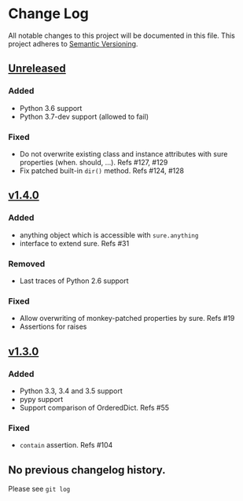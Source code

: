 # Change Log
All notable changes to this project will be documented in this file.
This project adheres to [Semantic Versioning](http://semver.org/).

## [Unreleased]
### Added
- Python 3.6 support
- Python 3.7-dev support (allowed to fail)

### Fixed
- Do not overwrite existing class and instance attributes with sure properties (when. should, ...). Refs #127, #129
- Fix patched built-in `dir()` method. Refs #124, #128

## [v1.4.0]
### Added
- anything object which is accessible with `sure.anything`
- interface to extend sure. Refs #31

### Removed
- Last traces of Python 2.6 support

### Fixed
- Allow overwriting of monkey-patched properties by sure. Refs #19
- Assertions for raises

## [v1.3.0]
### Added
- Python 3.3, 3.4 and 3.5 support
- pypy support
- Support comparison of OrderedDict. Refs #55

### Fixed
- `contain` assertion. Refs #104


## No previous changelog history.

Please see `git log`

[Unreleased]: https://github.com/gabrielfalcao/sure/compare/v1.4.0...HEAD
[v1.4.0]: https://github.com/gabrielfalcao/sure/compare/1.3.0...v1.4.0
[v1.3.0]: https://github.com/gabrielfalcao/sure/compare/1.2.9...v1.3.0
[1.2.9]: https://github.com/gabrielfalcao/sure/compare/1.2.5...1.2.9
[1.2.5]: https://github.com/gabrielfalcao/sure/compare/1.2.4...1.2.5
